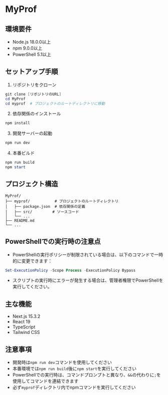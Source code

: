 # MyProf

## 環境要件
- Node.js 18.0.0以上
- npm 9.0.0以上
- PowerShell 5.1以上

## セットアップ手順

1. リポジトリをクローン
```powershell
git clone [リポジトリのURL]
cd MyProf
cd myprof  # プロジェクトのルートディレクトリに移動
```

2. 依存関係のインストール
```powershell
npm install
```

3. 開発サーバーの起動
```powershell
npm run dev
```

4. 本番ビルド
```powershell
npm run build
npm start
```

## プロジェクト構造
```
MyProf/
├── myprof/           # プロジェクトのルートディレクトリ
│   ├── package.json  # 依存関係の定義
│   ├── src/         # ソースコード
│   └── ...
├── README.md
└── ...
```

## PowerShellでの実行時の注意点
- PowerShellの実行ポリシーが制限されている場合は、以下のコマンドで一時的に変更できます：
```powershell
Set-ExecutionPolicy -Scope Process -ExecutionPolicy Bypass
```

- スクリプトの実行時にエラーが発生する場合は、管理者権限でPowerShellを実行してください。

## 主な機能
- Next.js 15.3.2
- React 19
- TypeScript
- Tailwind CSS

## 注意事項
- 開発時は`npm run dev`コマンドを使用してください
- 本番環境では`npm run build`後に`npm start`を実行してください
- PowerShellでの実行時は、コマンドプロンプトと異なり、`&&`の代わりに`;`を使用してコマンドを連結できます
- 必ず`myprof`ディレクトリ内でnpmコマンドを実行してください 